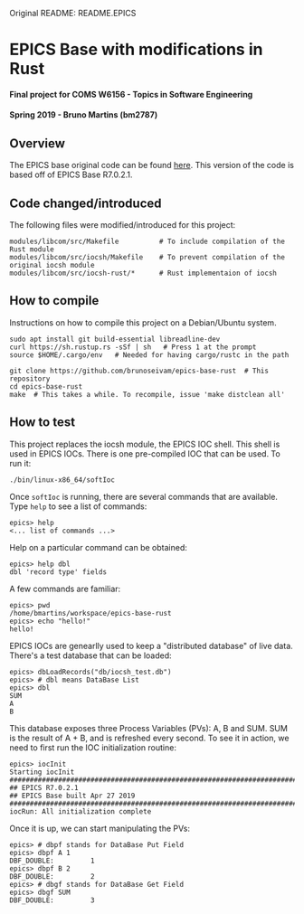 Original README: README.EPICS

# EPICS Base with modifications in Rust

#### Final project for COMS W6156 - Topics in Software Engineering
#### Spring 2019 - Bruno Martins (bm2787)

## Overview

The EPICS base original code can be found [here](https://github.com/epics-base/epics-base).
This version of the code is based off of EPICS Base R7.0.2.1.

## Code changed/introduced

The following files were modified/introduced for this project:

    modules/libcom/src/Makefile          # To include compilation of the Rust module
    modules/libcom/src/iocsh/Makefile    # To prevent compilation of the original iocsh module
    modules/libcom/src/iocsh-rust/*      # Rust implementaion of iocsh

## How to compile

Instructions on how to compile this project on a Debian/Ubuntu system.

    sudo apt install git build-essential libreadline-dev
    curl https://sh.rustup.rs -sSf | sh   # Press 1 at the prompt
    source $HOME/.cargo/env   # Needed for having cargo/rustc in the path
    
    git clone https://github.com/brunoseivam/epics-base-rust  # This repository
    cd epics-base-rust
    make  # This takes a while. To recompile, issue 'make distclean all'


## How to test

This project replaces the iocsh module, the EPICS IOC shell. This shell is used in EPICS IOCs. 
There is one pre-compiled IOC that can be used. To run it:

    ./bin/linux-x86_64/softIoc
    
Once `softIoc` is running, there are several commands that are available. Type `help` to see a list of commands:

    epics> help
    <... list of commands ...>

Help on a particular command can be obtained:

    epics> help dbl
    dbl 'record type' fields

A few commands are familiar:

    epics> pwd
    /home/bmartins/workspace/epics-base-rust
    epics> echo "hello!"
    hello!

EPICS IOCs are genearlly used to keep a "distributed database" of live data. There's a test database that can be loaded:

    epics> dbLoadRecords("db/iocsh_test.db")
    epics> # dbl means DataBase List
    epics> dbl
    SUM
    A
    B

This database exposes three Process Variables (PVs): A, B and SUM. SUM is the result of A + B, and is refreshed every second. 
To see it in action, we need to first run the IOC initialization routine:

    epics> iocInit
    Starting iocInit
    ############################################################################
    ## EPICS R7.0.2.1
    ## EPICS Base built Apr 27 2019
    ############################################################################
    iocRun: All initialization complete

Once it is up, we can start manipulating the PVs:

    epics> # dbpf stands for DataBase Put Field
    epics> dbpf A 1
    DBF_DOUBLE:         1
    epics> dbpf B 2
    DBF_DOUBLE:         2
    epics> # dbgf stands for DataBase Get Field
    epics> dbgf SUM
    DBF_DOUBLE:         3

